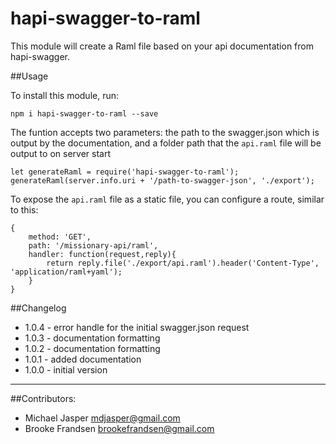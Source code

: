 # hapi-swagger-to-raml

This module will create a Raml file based on your api documentation from hapi-swagger.

##Usage

To install this module, run:

    npm i hapi-swagger-to-raml --save

The funtion accepts two parameters: the path to the swagger.json which is output by the documentation, and a folder path that the `api.raml` file will be output to on server start


    let generateRaml = require('hapi-swagger-to-raml');
    generateRaml(server.info.uri + '/path-to-swagger-json', './export');

To expose the `api.raml` file as a static file, you can configure a route, similar to this:

    {
        method: 'GET',
        path: '/missionary-api/raml',                                       
        handler: function(request,reply){ 
            return reply.file('./export/api.raml').header('Content-Type', 'application/raml+yaml');
        }
    }


##Changelog

- 1.0.4 - error handle for the initial swagger.json request
- 1.0.3 - documentation formatting
- 1.0.2 - documentation formatting
- 1.0.1 - added documentation
- 1.0.0 - initial version

---

##Contributors:

- Michael Jasper <mdjasper@gmail.com>
- Brooke Frandsen <brookefrandsen@gmail.com>